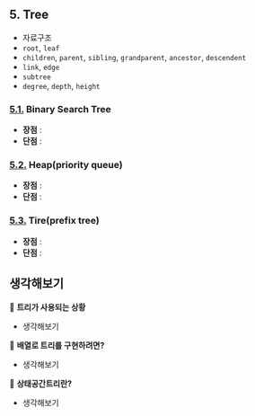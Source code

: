 ## 5. Tree
-  자료구조
- `root`, `leaf`
- `children`, `parent`, `sibling`, `grandparent`, `ancestor`, `descendent`
- `link`, `edge`
- `subtree`
- `degree`, `depth`, `height`

### [5.1.](./1_binary_search_tree) **Binary Search Tree**
- **장점** : 
- **단점** : 

### [5.2.](./2_heap) **Heap(priority queue)**
- **장점** : 
- **단점** : 

### [5.3.](./3_trie) **Tire(prefix tree)**
- **장점** : 
- **단점** : 

## 생각해보기

:speech_balloon: **트리가 사용되는 상황**
- 생각해보기

:speech_balloon: **배열로 트리를 구현하려면?**
- 생각해보기

:speech_balloon: **상태공간트리란?**
- 생각해보기
